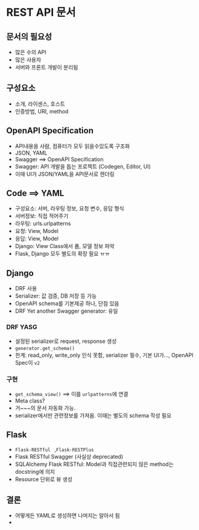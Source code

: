 # REST API 문서

## 문서의 필요성

* 많은 수의 API
* 많은 사용자
* 서버와 프론트 개발이 분리됨



## 구성요소

* 소개, 라이센스, 호스트
* 인증방법, URI, method



## OpenAPI Specification

* API내용을 사람, 컴퓨터가 모두 읽을수있도록 구조화
* JSON, YAML
* Swagger ==> OpenAPI Specification
* Swagger: API 개발을 돕는 프로젝트 (Codegen, Editor, UI)
* 이때 UI가 JSON/YAML을 API문서로 렌더링



## Code ==> YAML

* 구성요소: 서버, 라우팅 정보, 요청 변수, 응답 형식
*  서버정보: 직접 적어주기
* 라우팅: urls.urlpatterns
* 요청: View, Model
* 응답: View, Model
* Django:  View Class에서 폼, 모델 정보 파악
* Flask, Django 모두 별도의 확장 필요 ㅠㅠ



## Django

* DRF 사용
* Serializer: 값 검증, DB 저장 등 가능
* OpenAPI schema를 기본제공 하나, 단점 있음
* DRF Yet another Swagger generator: 유일



### DRF YASG

* 설정된 serializer로 request, response 생성
* `generator.get_schema()`
* 한계: read_only, write_only 인식 못함, serializer 필수, 기본 UI가..., OpenAPI Spec이 `v2`



### 구현

* `get_schema_view()` ==> 이를 `urlpatterns`에 연결
* Meta class?
* 거~~~의 문서 자동화 가능. 
* serializer에서만 관련정보를 가져옴. 이때는 별도의 schema 작성 필요



## Flask

* `Flask-RESTful ` ,`Flask-RESTPlus`
* Flask RESTful Swagger (사실상 deprecated)
* SQLAlchemy Flask RESTful: Model과 직접관련되지 않은 method는 docstring에 의지
* Resource 단위로 뷰 생성



## 결론

* 어떻게든 YAML로 생성하면 나머지는 알아서 됨
* 